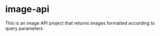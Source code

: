 # image-api

This is an image API project that returns images formatted according to query parameters